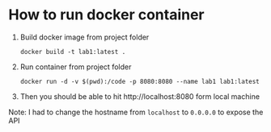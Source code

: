 # How to run docker container

1. Build docker image from project folder

    `docker build -t lab1:latest .`

2. Run container from project folder

    `docker run -d -v $(pwd):/code -p 8080:8080 --name lab1 lab1:latest`

3. Then you should be able to hit http://localhost:8080 form local machine

Note: I had to change the hostname from `localhost` to `0.0.0.0` to expose the API

